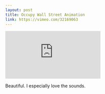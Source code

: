 ```yaml
---
layout: post
title: Occupy Wall Street Animation
link: https://vimeo.com/32169063
---
```


<iframe src="http://player.vimeo.com/video/32169063" frameborder="0"> </iframe>

Beautiful. I especially love the sounds.

